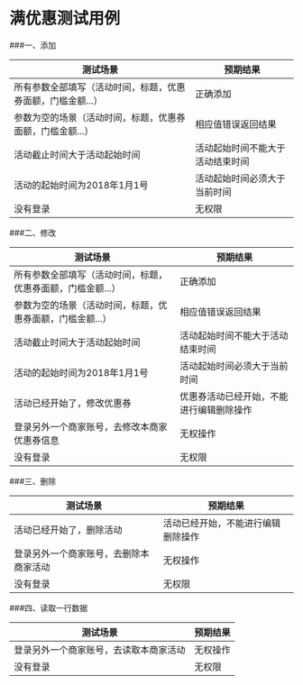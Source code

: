 # 满优惠测试用例

###一、添加

| 测试场景                                                    | 预期结果                         |
| ----------------------------------------------------------- | -------------------------------- |
| 所有参数全部填写（活动时间，标题，优惠券面额，门槛金额...） | 正确添加                         |
| 参数为空的场景（活动时间，标题，优惠券面额，门槛金额...）   | 相应值错误返回结果               |
| 活动截止时间大于活动起始时间                                | 活动起始时间不能大于活动结束时间 |
| 活动的起始时间为2018年1月1号                                | 活动起始时间必须大于当前时间     |
| 没有登录                                                    | 无权限                           |

###二、修改

| 测试场景                                                    | 预期结果                                 |
| ----------------------------------------------------------- | ---------------------------------------- |
| 所有参数全部填写（活动时间，标题，优惠券面额，门槛金额...） | 正确添加                                 |
| 参数为空的场景（活动时间，标题，优惠券面额，门槛金额...）   | 相应值错误返回结果                       |
| 活动截止时间大于活动起始时间                                | 活动起始时间不能大于活动结束时间         |
| 活动的起始时间为2018年1月1号                                | 活动起始时间必须大于当前时间             |
| 活动已经开始了，修改优惠券                                  | 优惠券活动已经开始，不能进行编辑删除操作 |
| 登录另外一个商家账号，去修改本商家优惠券信息                | 无权操作                                 |
| 没有登录                                                    | 无权限                                   |


###三、删除

| 测试场景                               | 预期结果                           |
| -------------------------------------- | ---------------------------------- |
| 活动已经开始了，删除活动               | 活动已经开始，不能进行编辑删除操作 |
| 登录另外一个商家账号，去删除本商家活动 | 无权操作                           |
| 没有登录                               | 无权限                             |

###四、读取一行数据

| 测试场景                               | 预期结果 |
| -------------------------------------- | -------- |
| 登录另外一个商家账号，去读取本商家活动 | 无权操作 |
| 没有登录                               | 无权限   |






